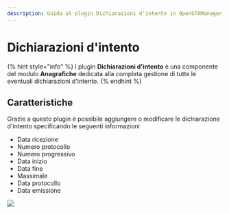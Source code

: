 ```yaml
---
description: Guida al plugin Dichiarazioni d'intento in OpenSTAManager
---
```


# Dichiarazioni d'intento

{% hint style="info" %}
l plugin **Dichiarazioni d'intento** è una componente del modulo **Anagrafiche** dedicata alla completa gestione di tutte le eventuali dichiarazioni d'intento.
{% endhint %}

## Caratteristiche

Grazie a questo plugin é possibile aggiungere o modificare le dichiarazione d'intento specificando le seguenti informazioni

* Data ricezione
* Numero protocollo
* Numero progressivo
* Data inizio
* Data fine
* Massimale
* Data protocollo
* Data emissione

![](https://firebasestorage.googleapis.com/v0/b/gitbook-x-prod.appspot.com/o/spaces%2F-LZJeLg23eVDvrCv74U7-887967055%2Fuploads%2F3To1UI2CpziNrQnSXxjW%2Ffile.png?alt=media)
